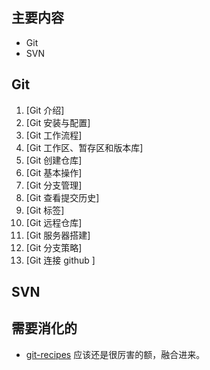 ## 主要内容

- Git
- SVN



## Git

1. [Git 介绍]
2. [Git 安装与配置]
3. [Git 工作流程]
4. [Git 工作区、暂存区和版本库]
5. [Git 创建仓库]
6. [Git 基本操作]
7. [Git 分支管理]
8. [Git 查看提交历史]
9. [Git 标签]
10. [Git 远程仓库]
11. [Git 服务器搭建]
12. [Git 分支策略]
13. [Git 连接 github ]



## SVN




## 需要消化的

- [git-recipes](https://github.com/geeeeeeeeek/git-recipes) 应该还是很厉害的额，融合进来。

